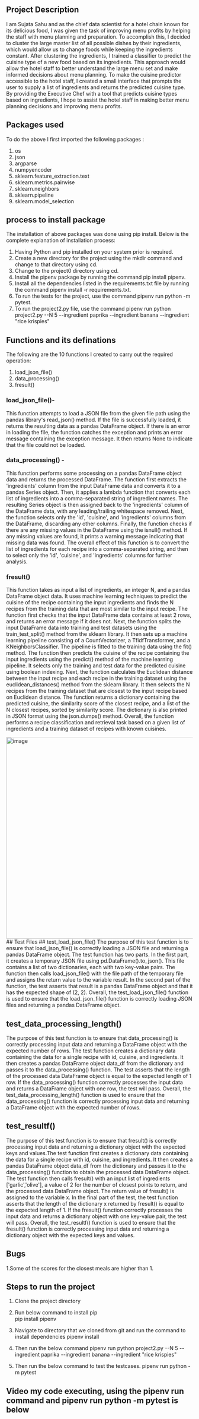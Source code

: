 ## Project Description
I am Sujata Sahu and as the chief data scientist for a hotel chain known for its delicious food, I was given the task of improving menu profits by helping the staff with menu planning and preparation. To accomplish this, I decided to cluster the large master list of all possible dishes by their ingredients, which would allow us to change foods while keeping the ingredients constant. After clustering the ingredients, I trained a classifier to predict the cuisine type of a new food based on its ingredients. This approach would allow the hotel staff to better understand the large menu set and make informed decisions about menu planning. To make the cuisine predictor accessible to the hotel staff, I created a small interface that prompts the user to supply a list of ingredients and returns the predicted cuisine type. By providing the Executive Chef with a tool that predicts cuisine types based on ingredients, I hope to assist the hotel staff in making better menu planning decisions and improving menu profits.
## Packages used
To do the above I first imported the following packages :
1. os
2. json
3. argparse
4. numpyencoder
5. sklearn.feature_extraction.text
6. sklearn.metrics.pairwise
7. sklearn.neighbors
8. sklearn.pipeline
9. sklearn.model_selection
## process to install package
The installation of above packages was done using pip install. Below is the complete explanation of installation process:

1. Having Python and pip installed on your system prior is required.
2. Create a new directory for the project using the mkdir command and change to that directory using cd.
3. Change to the project0 directory using cd.
4. Install the pipenv package by running the command pip install pipenv.
5. Install all the dependencies listed in the requirements.txt file by running the command pipenv install -r requirements.txt.
6. To run the  tests for the project, use the command pipenv run python -m pytest.
7. To run the project2.py file, use the command pipenv run python project2.py --N 5 --ingredient paprika  --ingredient banana --ingredient "rice krispies" 
 
## Functions and its definations

The following are the 10 functions I created to carry out the required operation:
1. load_json_file()
2. data_processing()
3. fresult()

### load_json_file()- 
This function attempts to load a JSON file from the given file path using the pandas library's read_json() method. If the file is successfully loaded, it returns the resulting data as a pandas DataFrame object. If there is an error in loading the file, the function catches the exception and prints an error message containing the exception message. It then returns None to indicate that the file could not be loaded.

### data_processing() - 
This function performs some processing on a pandas DataFrame object data and returns the processed DataFrame. The function first extracts the 'ingredients' column from the input DataFrame data and converts it to a pandas Series object. Then, it applies a lambda function that converts each list of ingredients into a comma-separated string of ingredient names. The resulting Series object is then assigned back to the 'ingredients' column of the DataFrame data, with any leading/trailing whitespace removed. Next, the function selects only the 'id', 'cuisine', and 'ingredients' columns from the DataFrame, discarding any other columns. Finally, the function checks if there are any missing values in the DataFrame using the isnull() method. If any missing values are found, it prints a warning message indicating that missing data was found. The overall effect of this function is to convert the list of ingredients for each recipe into a comma-separated string, and then to select only the 'id', 'cuisine', and 'ingredients' columns for further analysis.

### fresult()
This function takes as input a list of ingredients, an integer N, and a pandas DataFrame object data. It uses machine learning techniques to predict the cuisine of the recipe containing the input ingredients and finds the N recipes from the training data that are most similar to the input recipe. The function first checks that the input DataFrame data contains at least 2 rows, and returns an error message if it does not.
Next, the function splits the input DataFrame data into training and test datasets using the train_test_split() method from the sklearn library. It then sets up a machine learning pipeline consisting of a CountVectorizer, a TfidfTransformer, and a KNeighborsClassifier. The pipeline is fitted to the training data using the fit() method. The function then predicts the cuisine of the recipe containing the input ingredients using the predict() method of the machine learning pipeline. It selects only the training and test data for the predicted cuisine using boolean indexing. Next, the function calculates the Euclidean distance between the input recipe and each recipe in the training dataset using the euclidean_distances() method from the sklearn library. It then selects the N recipes from the training dataset that are closest to the input recipe based on Euclidean distance.
The function returns a dictionary containing the predicted cuisine, the similarity score of the closest recipe, and a list of the N closest recipes, sorted by similarity score. The dictionary is also printed in JSON format using the json.dumps() method. Overall, the function performs a recipe classification and retrieval task based on a given list of ingredients and a training dataset of recipes with known cuisines.

<img width="543" alt="image" src="https://user-images.githubusercontent.com/120352925/234153715-a218a4f5-2620-4114-8a6f-ca547202b335.png">
## Test Files
## test_load_json_file()
The purpose of this test function is to ensure that load_json_file() is correctly loading a JSON file and returning a pandas DataFrame object. The test function has two parts. In the first part, it creates a temporary JSON file using pd.DataFrame().to_json(). This file contains a list of two dictionaries, each with two key-value pairs. The function then calls load_json_file() with the file path of the temporary file and assigns the return value to the variable result. In the second part of the function, the test asserts that result is a pandas DataFrame object and that it has the expected shape of (2, 2). Overall, the test_load_json_file() function is used to ensure that the load_json_file() function is correctly loading JSON files and returning a pandas DataFrame object.

## test_data_processing_length()
The purpose of this test function is to ensure that data_processing() is correctly processing input data and returning a DataFrame object with the expected number of rows. The test function creates a dictionary data containing the data for a single recipe with id, cuisine, and ingredients. It then creates a pandas DataFrame object data_df from the dictionary and passes it to the data_processing() function. The test asserts that the length of the processed data DataFrame object is equal to the expected length of 1 row. If the data_processing() function correctly processes the input data and returns a DataFrame object with one row, the test will pass. Overall, the test_data_processing_length() function is used to ensure that the data_processing() function is correctly processing input data and returning a DataFrame object with the expected number of rows.

## test_resultf()
The purpose of this test function is to ensure that fresult() is correctly processing input data and returning a dictionary object with the expected keys and values.The test function first creates a dictionary data containing the data for a single recipe with id, cuisine, and ingredients. It then creates a pandas DataFrame object data_df from the dictionary and passes it to the data_processing() function to obtain the processed data DataFrame object. The test function then calls fresult() with an input list of ingredients ['garlic','olive'], a value of 2 for the number of closest points to return, and the processed data DataFrame object. The return value of fresult() is assigned to the variable x. In the final part of the test, the test function asserts that the length of the dictionary x returned by fresult() is equal to the expected length of 1. If the fresult() function correctly processes the input data and returns a dictionary object with one key-value pair, the test will pass.
Overall, the test_resultf() function is used to ensure that the fresult() function is correctly processing input data and returning a dictionary object with the expected keys and values.

## Bugs 
1.Some of the scores for the closest meals are higher than 1.

## Steps to run the project
1. Clone the project directory 
2. Run below command to install pip  
   pip install pipenv
3. Navigate to directory that we cloned from git and run the command to install dependencies pipenv install
4. Then run the below command
pipenv run python project2.py --N 5 --ingredient paprika  --ingredient banana --ingredient "rice krispies" 

5. Then run the below command to test the testcases.
pipenv run python -m pytest
 
## Video my code executing, using the pipenv run command and pipenv run python -m pytest is below

